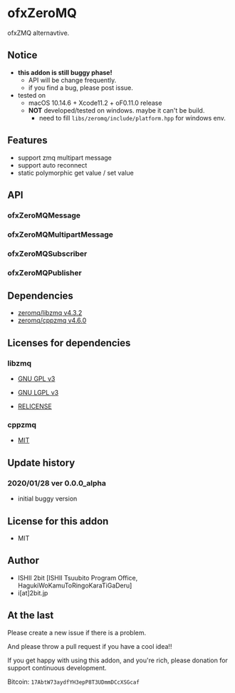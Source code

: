 # ofxZeroMQ

ofxZMQ alternavtive.

## Notice

* **this addon is still buggy phase!**
  * API will be change frequently.
  * if you find a bug, please post issue.
* tested on
  *  macOS 10.14.6 + Xcode11.2 + oF0.11.0 release
  *  **NOT** developed/tested on windows. maybe it can't be build.
     *  need to fill `libs/zeromq/include/platform.hpp` for windows env.

## Features

* support zmq multipart message
* support auto reconnect
* static polymorphic get value / set value

## API

### ofxZeroMQMessage

### ofxZeroMQMultipartMessage

### ofxZeroMQSubscriber

### ofxZeroMQPublisher

## Dependencies

* [zeromq/libzmq v4.3.2](https://github.com/zeromq/libzmq/releases/tag/v4.3.2)
* [zeromq/cppzmq v4.6.0](https://github.com/zeromq/cppzmq/releases/tag/v4.6.0)

## Licenses for dependencies

### libzmq

* [GNU GPL v3](https://github.com/zeromq/libzmq/blob/v4.3.2/COPYING)

* [GNU LGPL v3](https://github.com/zeromq/libzmq/blob/v4.3.2/COPYING.LESSER)

* [RELICENSE](https://github.com/zeromq/libzmq/tree/v4.3.2/RELICENSE)

### cppzmq

* [MIT](https://github.com/zeromq/cppzmq/blob/v4.6.0/LICENSE)

## Update history

### 2020/01/28 ver 0.0.0_alpha

* initial buggy version

## License for this addon

* MIT

## Author

* ISHII 2bit [ISHII Tsuubito Program Office, HagukiWoKamuToRingoKaraTiGaDeru]
* i[at]2bit.jp

## At the last

Please create a new issue if there is a problem.

And please throw a pull request if you have a cool idea!!

If you get happy with using this addon, and you're rich, please donation for support continuous development.

Bitcoin: `17AbtW73aydfYH3epP8T3UDmmDCcXSGcaf`